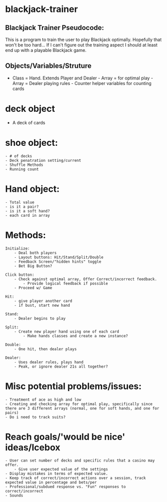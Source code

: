 # blackjack-trainer

## Blackjack Trainer Pseudocode:
This is a program to train the user to play Blackjack optimally. Hopefully that won't be too hard...
If I can't figure out the training aspect I should at least end up with a playable Blackjack game.


## Objects/Variables/Struture

   - Class = Hand. Extends Player and Dealer
    - Array = for optimal play
    - Array = Dealer playing rules
    - Counter helper variables for counting cards

# deck object
   - A deck of cards
   
# shoe object:
    - # of decks
    - Deck penatration setting/current
    - Shuffle Methods
    - Running count

# Hand object:
    - Total value
    - is it a pair?
    - is it a soft hand?
    - each card in array

# Methods:

    Initialize:
        - Deal both players
        - Layout buttons: Hit/Stand/Split/Double
        - Feedback Screen/"hidden hints" toggle
        - Bet Big Button?

    Click button: 
        - Check against optimal array, Offer Correct/incorrect feedback.
            - Provide logical feedback if possible
        - Proceed w/ Game

    Hit: 
        - give player another card
        - if bust, start new hand

    Stand: 
        - Dealer begins to play

    Split: 
        - Create new player hand using one of each card
            - Make hands classes and create a new instance?

    Double: 
        - One hit, then dealer plays

    Dealer: 
        - Uses dealer rules, plays hand
        - Peak, or ignore dealer 21s all together?

# Misc potential problems/issues:
    - Treatment of ace as high and low
    - Creating and checking array for optimal play, specifically since there are 3 different arrays (normal, one for soft hands, and one for pairs)
    - Do i need to track suits?

# Reach goals/'would be nice' ideas/Icebox
    - User can set number of decks and specific rules that a casino may offer. 
        - Give user expected value of the settings
    - Display mistakes in terms of expected value.
    - Keep track of correct/incorrect actions over a session, track expected value in percentage and bets/per
    - Professional/subdued response vs. "Fun" responses to correct/incorrect
    - Sounds



